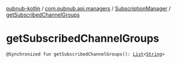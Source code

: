 [pubnub-kotlin](../../index.md) / [com.pubnub.api.managers](../index.md) / [SubscriptionManager](index.md) / [getSubscribedChannelGroups](./get-subscribed-channel-groups.md)

# getSubscribedChannelGroups

`@Synchronized fun getSubscribedChannelGroups(): `[`List`](https://kotlinlang.org/api/latest/jvm/stdlib/kotlin.collections/-list/index.html)`<`[`String`](https://kotlinlang.org/api/latest/jvm/stdlib/kotlin/-string/index.html)`>`